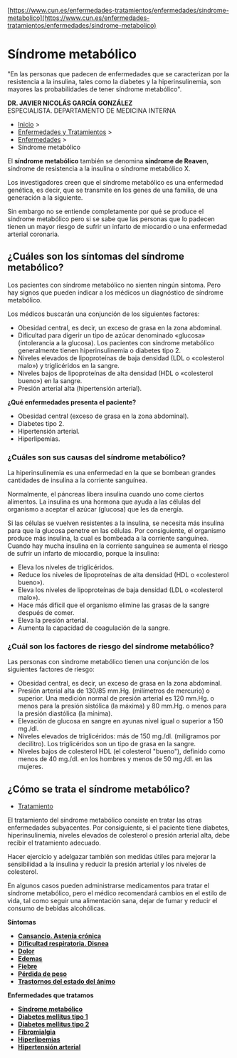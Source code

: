 [https://www.cun.es/enfermedades-tratamientos/enfermedades/sindrome-metabolico](https://www.cun.es/enfermedades-tratamientos/enfermedades/sindrome-metabolico)

# Síndrome metabólico

"En las personas que padecen de enfermedades que se caracterizan por la resistencia a la insulina, tales como la diabetes y la hiperinsulinemia, son mayores las probabilidades de tener síndrome metabólico".

**DR. JAVIER NICOLÁS GARCÍA GONZÁLEZ**   
ESPECIALISTA. DEPARTAMENTO DE MEDICINA INTERNA 

* [Inicio](/) \>
* [Enfermedades y Tratamientos](/enfermedades-tratamientos) \>
* [Enfermedades](/enfermedades-tratamientos/enfermedades) \>
* Síndrome metabólico

El **síndrome metabólico** también se denomina **síndrome de Reaven**, síndrome de resistencia a la insulina o síndrome metabólico X.

Los investigadores creen que el síndrome metabólico es una enfermedad genética, es decir, que se transmite en los genes de una familia, de una generación a la siguiente.

Sin embargo no se entiende completamente por qué se produce el síndrome metabólico pero si se sabe que las personas que lo padecen tienen un mayor riesgo de sufrir un infarto de miocardio o una enfermedad arterial coronaria.

## ¿Cuáles son los síntomas del síndrome metabólico? 

Los pacientes con síndrome metabólico no sienten ningún síntoma. Pero hay signos que pueden indicar a los médicos un diagnóstico de síndrome metabólico.

Los médicos buscarán una conjunción de los siguientes factores:

* Obesidad central, es decir, un exceso de grasa en la zona abdominal.
* Dificultad para digerir un tipo de azúcar denominado «glucosa» (intolerancia a la glucosa). Los pacientes con síndrome metabólico generalmente tienen hiperinsulinemia o diabetes tipo 2.
* Niveles elevados de lipoproteínas de baja densidad (LDL o «colesterol malo») y triglicéridos en la sangre.
* Niveles bajos de lipoproteínas de alta densidad (HDL o «colesterol bueno») en la sangre.
* Presión arterial alta (hipertensión arterial).

**¿Qué enfermedades presenta el paciente?**

* Obesidad central (exceso de grasa en la zona abdominal).
* Diabetes tipo 2.
* Hipertensión arterial.
* Hiperlipemias.


### ¿Cuáles son sus causas del síndrome metabólico? 

La hiperinsulinemia es una enfermedad en la que se bombean grandes cantidades de insulina a la corriente sanguínea.

Normalmente, el páncreas libera insulina cuando uno come ciertos alimentos. La insulina es una hormona que ayuda a las células del organismo a aceptar el azúcar (glucosa) que les da energía.

Si las células se vuelven resistentes a la insulina, se necesita más insulina para que la glucosa penetre en las células. Por consiguiente, el organismo produce más insulina, la cual es bombeada a la corriente sanguínea. Cuando hay mucha insulina en la corriente sanguínea se aumenta el riesgo de sufrir un infarto de miocardio, porque la insulina:

* Eleva los niveles de triglicéridos.
* Reduce los niveles de lipoproteínas de alta densidad (HDL o «colesterol bueno»).
* Eleva los niveles de lipoproteínas de baja densidad (LDL o «colesterol malo»).
* Hace más difícil que el organismo elimine las grasas de la sangre después de comer.
* Eleva la presión arterial.
* Aumenta la capacidad de coagulación de la sangre.

### ¿Cuál son los factores de riesgo del síndrome metabólico? 

Las personas con síndrome metabólico tienen una conjunción de los siguientes factores de riesgo:

* Obesidad central, es decir, un exceso de grasa en la zona abdominal.
* Presión arterial alta de 130/85 mm.Hg. (milímetros de mercurio) o superior. Una medición normal de presión arterial es 120 mm.Hg. o menos para la presión sistólica (la máxima) y 80 mm.Hg. o menos para la presión diastólica (la mínima).
* Elevación de glucosa en sangre en ayunas nivel igual o superior a 150 mg./dl.
* Niveles elevados de triglicéridos: más de 150 mg./dl. (miligramos por decilitro). Los triglicéridos son un tipo de grasa en la sangre.
* Niveles bajos de colesterol HDL (el colesterol "bueno"), definido como menos de 40 mg./dl. en los hombres y menos de 50 mg./dl. en las mujeres.

## ¿Cómo se trata el síndrome metabólico? 

* [ Tratamiento ](#tab16414048290470 "Tratamiento")

El tratamiento del síndrome metabólico consiste en tratar las otras enfermedades subyacentes. Por consiguiente, si el paciente tiene diabetes, hiperinsulinemia, niveles elevados de colesterol o presión arterial alta, debe recibir el tratamiento adecuado.

Hacer ejercicio y adelgazar también son medidas útiles para mejorar la sensibilidad a la insulina y reducir la presión arterial y los niveles de colesterol.

En algunos casos pueden administrarse medicamentos para tratar el síndrome metabólico, pero el médico recomendará cambios en el estilo de vida, tal como seguir una alimentación sana, dejar de fumar y reducir el consumo de bebidas alcohólicas.





**Síntomas**

* **[Cansancio. Astenia crónica](/enfermedades-tratamientos/enfermedades/astenia-cronica-fatiga)**
* **[Dificultad respiratoria. Disnea](/enfermedades-tratamientos/enfermedades/disnea)**
* **[Dolor](/enfermedades-tratamientos/enfermedades/dolor)**
* **[Edemas](/enfermedades-tratamientos/enfermedades/edemas)**
* **[Fiebre](/enfermedades-tratamientos/enfermedades/fiebre)**
* **[Pérdida de peso](/enfermedades-tratamientos/enfermedades/perdida-peso)**
* **[Trastornos del estado del ánimo](/enfermedades-tratamientos/enfermedades/depresion)**

**Enfermedades que tratamos**

* **[Síndrome metabólico](/enfermedades-tratamientos/enfermedades/sindrome-metabolico)**
* **[Diabetes mellitus tipo 1](/enfermedades-tratamientos/enfermedades/diabetes-tipo-1)**
* **[Diabetes mellitus tipo 2](/enfermedades-tratamientos/enfermedades/diabetes-tipo-2)**
* **[Fibromialgia](/enfermedades-tratamientos/enfermedades/fibromialgia)**
* **[Hiperlipemias](/enfermedades-tratamientos/enfermedades/hiperlipemias)**
* **[Hipertensión arterial](/enfermedades-tratamientos/enfermedades/hipertension-arterial)**
